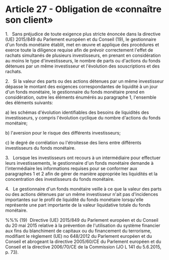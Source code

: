 # Article 27 - Obligation de «connaître son client»


1.   Sans préjudice de toute exigence plus stricte énoncée dans la directive (UE) 2015/849 du Parlement européen et du Conseil (19), le gestionnaire d'un fonds monétaire établit, met en œuvre et applique des procédures et exerce toute la diligence requise afin de prévoir correctement l'effet de rachats simultanés de plusieurs investisseurs, en prenant en considération au moins le type d'investisseurs, le nombre de parts ou d'actions du fonds détenues par un même investisseur et l'évolution des souscriptions et des rachats.

2.   Si la valeur des parts ou des actions détenues par un même investisseur dépasse le montant des exigences correspondantes de liquidité à un jour d'un fonds monétaire, le gestionnaire du fonds monétaire prend en considération, outre les éléments énumérés au paragraphe 1, l'ensemble des éléments suivants:

a) les schémas d'évolution identifiables des besoins de liquidités des investisseurs, y compris l'évolution cyclique du nombre d'actions du fonds monétaire;

b) l'aversion pour le risque des différents investisseurs;

c) le degré de corrélation ou l'étroitesse des liens entre différents investisseurs du fonds monétaire.

3.   Lorsque les investisseurs ont recours à un intermédiaire pour effectuer leurs investissements, le gestionnaire d'un fonds monétaire demande à l'intermédiaire les informations requises pour se conformer aux paragraphes 1 et 2 afin de gérer de manière appropriée les liquidités et la concentration des investisseurs du fonds monétaire.

4.   Le gestionnaire d'un fonds monétaire veille à ce que la valeur des parts ou des actions détenues par un même investisseur n'ait pas d'incidences importantes sur le profil de liquidité du fonds monétaire lorsqu'elle représente une part importante de la valeur liquidative totale du fonds monétaire.

%%% (19)  Directive (UE) 2015/849 du Parlement européen et du Conseil du 20 mai 2015 relative à la prévention de l'utilisation du système financier aux fins du blanchiment de capitaux ou du financement du terrorisme, modifiant le règlement (UE) no 648/2012 du Parlement européen et du Conseil et abrogeant la directive 2005/60/CE du Parlement européen et du Conseil et la directive 2006/70/CE de la Commission (JO L 141 du 5.6.2015, p. 73).
